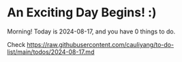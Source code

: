 # An Exciting Day Begins! :)

Morning! Today is 2024-08-17, and you have 0 things to do.

Check https://raw.githubusercontent.com/cauliyang/to-do-list/main/todos/2024-08-17.md
